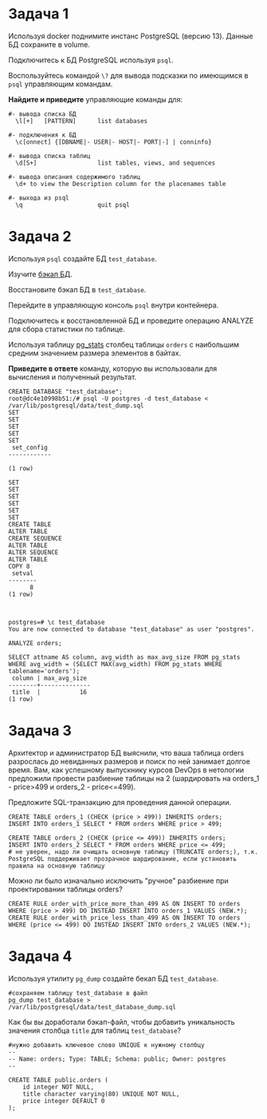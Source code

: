 # Задача 1

Используя docker поднимите инстанс PostgreSQL (версию 13). Данные БД сохраните в volume.

Подключитесь к БД PostgreSQL используя `psql`.

Воспользуйтесь командой `\?` для вывода подсказки по имеющимся в `psql` управляющим командам.

**Найдите и приведите** управляющие команды для:

```
#- вывода списка БД
  \l[+]   [PATTERN]      list databases
  
#- подключения к БД  
  \c[onnect] {[DBNAME|- USER|- HOST|- PORT|-] | conninfo}
  
#- вывода списка таблиц  
  \d[S+]                 list tables, views, and sequences
  
#- вывода описания содержимого таблиц  
  \d+ to view the Description column for the placenames table
  
#- выхода из psql  
  \q                     quit psql
```
# Задача 2

Используя `psql` создайте БД `test_database`.

Изучите [бэкап БД](https://github.com/netology-code/virt-homeworks/tree/master/06-db-04-postgresql/test_data).

Восстановите бэкап БД в `test_database`.

Перейдите в управляющую консоль `psql` внутри контейнера.

Подключитесь к восстановленной БД и проведите операцию ANALYZE для сбора статистики по таблице.

Используя таблицу [pg_stats](https://postgrespro.ru/docs/postgresql/12/view-pg-stats) столбец таблицы `orders` 
с наибольшим средним значением размера элементов в байтах.

**Приведите в ответе** команду, которую вы использовали для вычисления и полученный результат.

```
CREATE DATABASE "test_database";
root@dc4e10998b51:/# psql -U postgres -d test_database < /var/lib/postgresql/data/test_dump.sql
SET
SET
SET
SET
SET
 set_config
------------

(1 row)

SET
SET
SET
SET
SET
SET
CREATE TABLE
ALTER TABLE
CREATE SEQUENCE
ALTER TABLE
ALTER SEQUENCE
ALTER TABLE
COPY 8
 setval
--------
      8
(1 row)



postgres=# \c test_database
You are now connected to database "test_database" as user "postgres".

ANALYZE orders;

SELECT attname AS column, avg_width as max_avg_size FROM pg_stats WHERE avg_width = (SELECT MAX(avg_width) FROM pg_stats WHERE tablename='orders');
 column | max_avg_size
--------+--------------
 title  |           16
(1 row)
```

# Задача 3

Архитектор и администратор БД выяснили, что ваша таблица orders разрослась до невиданных размеров и
поиск по ней занимает долгое время. Вам, как успешному выпускнику курсов DevOps в нетологии предложили
провести разбиение таблицы на 2 (шардировать на orders_1 - price>499 и orders_2 - price<=499).

Предложите SQL-транзакцию для проведения данной операции.

```
CREATE TABLE orders_1 (CHECK (price > 499)) INHERITS orders;
INSERT INTO orders_1 SELECT * FROM orders WHERE price > 499;

CREATE TABLE orders_2 (CHECK (price <= 499)) INHERITS orders;
INSERT INTO orders_2 SELECT * FROM orders WHERE price <= 499;
# не уверен, надо ли очищать основную таблицу (TRUNCATE orders;), т.к. PostgreSQL поддерживает прозрачное шардирование, если установить правила на основную таблицу
```

Можно ли было изначально исключить "ручное" разбиение при проектировании таблицы orders?
```
CREATE RULE order_with_price_more_than_499 AS ON INSERT TO orders WHERE (price > 499) DO INSTEAD INSERT INTO orders_1 VALUES (NEW.*);
CREATE RULE order_with_price_less_than_499 AS ON INSERT TO orders WHERE (price <= 499) DO INSTEAD INSERT INTO orders_2 VALUES (NEW.*);
```
# Задача 4

Используя утилиту `pg_dump` создайте бекап БД `test_database`.
```
#сохраняем таблицу test_database в файл
pg_dump test_database > /var/lib/postgresql/data/test_database_dump.sql
```

Как бы вы доработали бэкап-файл, чтобы добавить уникальность значения столбца `title` для таблиц `test_database`?

```
#нужно добавить ключевое слово UNIQUE к нужному столбцу
--
-- Name: orders; Type: TABLE; Schema: public; Owner: postgres
--

CREATE TABLE public.orders (
    id integer NOT NULL,
    title character varying(80) UNIQUE NOT NULL,
    price integer DEFAULT 0
);
```

